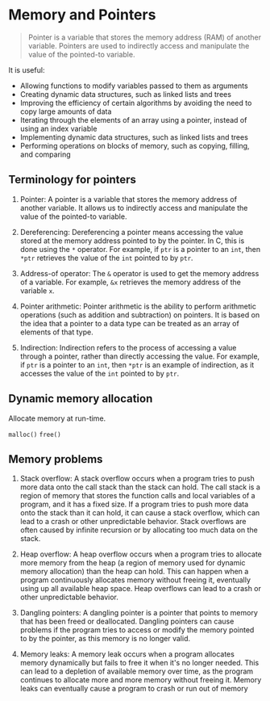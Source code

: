 # Memory and Pointers

> Pointer is a variable that stores the memory address (RAM) of another variable. Pointers are used to indirectly access and manipulate the value of the pointed-to variable.

It is useful:
- Allowing functions to modify variables passed to them as arguments
-   Creating dynamic data structures, such as linked lists and trees
-   Improving the efficiency of certain algorithms by avoiding the need to copy large amounts of data
-   Iterating through the elements of an array using a pointer, instead of using an index variable
-   Implementing dynamic data structures, such as linked lists and trees
-   Performing operations on blocks of memory, such as copying, filling, and comparing

## Terminology for pointers

1.  Pointer: A pointer is a variable that stores the memory address of another variable. It allows us to indirectly access and manipulate the value of the pointed-to variable.
    
2.  Dereferencing: Dereferencing a pointer means accessing the value stored at the memory address pointed to by the pointer. In C, this is done using the `*` operator. For example, if `ptr` is a pointer to an `int`, then `*ptr` retrieves the value of the `int` pointed to by `ptr`.
    
3.  Address-of operator: The `&` operator is used to get the memory address of a variable. For example, `&x` retrieves the memory address of the variable `x`.
    
4.  Pointer arithmetic: Pointer arithmetic is the ability to perform arithmetic operations (such as addition and subtraction) on pointers. It is based on the idea that a pointer to a data type can be treated as an array of elements of that type.
    
5.  Indirection: Indirection refers to the process of accessing a value through a pointer, rather than directly accessing the value. For example, if `ptr` is a pointer to an `int`, then `*ptr` is an example of indirection, as it accesses the value of the `int` pointed to by `ptr`.

## Dynamic memory allocation

Allocate memory at run-time. 

`malloc()`
`free()`

## Memory problems

1.  Stack overflow: A stack overflow occurs when a program tries to push more data onto the call stack than the stack can hold. The call stack is a region of memory that stores the function calls and local variables of a program, and it has a fixed size. If a program tries to push more data onto the stack than it can hold, it can cause a stack overflow, which can lead to a crash or other unpredictable behavior. Stack overflows are often caused by infinite recursion or by allocating too much data on the stack.
    
2.  Heap overflow: A heap overflow occurs when a program tries to allocate more memory from the heap (a region of memory used for dynamic memory allocation) than the heap can hold. This can happen when a program continuously allocates memory without freeing it, eventually using up all available heap space. Heap overflows can lead to a crash or other unpredictable behavior.
    
3.  Dangling pointers: A dangling pointer is a pointer that points to memory that has been freed or deallocated. Dangling pointers can cause problems if the program tries to access or modify the memory pointed to by the pointer, as this memory is no longer valid.
    
4.  Memory leaks: A memory leak occurs when a program allocates memory dynamically but fails to free it when it's no longer needed. This can lead to a depletion of available memory over time, as the program continues to allocate more and more memory without freeing it. Memory leaks can eventually cause a program to crash or run out of memory